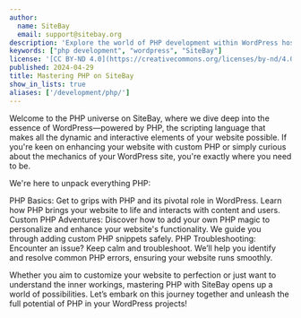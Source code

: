 ```yaml
---
author:
  name: SiteBay
  email: support@sitebay.org
description: 'Explore the world of PHP development within WordPress hosting on SiteBay. This section is designed to empower both beginners and seasoned developers with the knowledge to utilize PHP effectively in their WordPress projects.'
keywords: ["php development", "wordpress", "SiteBay"]
license: '[CC BY-ND 4.0](https://creativecommons.org/licenses/by-nd/4.0)'
published: 2024-04-29
title: Mastering PHP on SiteBay
show_in_lists: true
aliases: ['/development/php/']
---
```


Welcome to the PHP universe on SiteBay, where we dive deep into the essence of WordPress—powered by PHP, the scripting language that makes all the dynamic and interactive elements of your website possible. If you're keen on enhancing your website with custom PHP or simply curious about the mechanics of your WordPress site, you're exactly where you need to be.

We're here to unpack everything PHP:

PHP Basics: Get to grips with PHP and its pivotal role in WordPress. Learn how PHP brings your website to life and interacts with content and users.
Custom PHP Adventures: Discover how to add your own PHP magic to personalize and enhance your website's functionality. We guide you through adding custom PHP snippets safely.
PHP Troubleshooting: Encounter an issue? Keep calm and troubleshoot. We’ll help you identify and resolve common PHP errors, ensuring your website runs smoothly.

Whether you aim to customize your website to perfection or just want to understand the inner workings, mastering PHP with SiteBay opens up a world of possibilities. Let’s embark on this journey together and unleash the full potential of PHP in your WordPress projects!